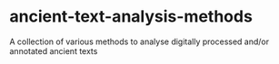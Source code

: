 # ancient-text-analysis-methods
A collection of various methods to analyse digitally processed and/or annotated ancient texts
